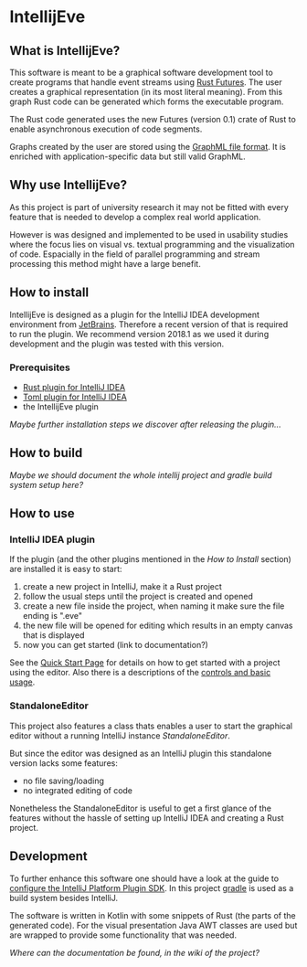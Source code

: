 IntellijEve
===========

What is IntellijEve?
--------------------
This software is meant to be a graphical software development tool to 
create programs that handle event streams using 
[Rust Futures](https://github.com/rust-lang-nursery/futures-rs).
The user creates a graphical representation (in its most literal meaning).
From this graph Rust code can be generated which forms the executable 
program.

The Rust code generated uses the new Futures (version 0.1) crate of Rust to 
enable asynchronous execution of code segments.

Graphs created by the user are stored using the 
[GraphML file format](http://graphml.graphdrawing.org/).
It is enriched with application-specific data but still valid GraphML.


Why use IntellijEve?
--------------------
As this project is part of university research it may not be fitted with 
every feature that is needed to develop a complex real world application.

However is was designed and implemented to be used in usability studies 
where the focus lies on visual vs. textual programming and the 
visualization of code.
Espacially in the field of parallel programming and stream processing 
this method might have a large benefit.


How to install
---------------

IntellijEve is designed as a plugin for the IntelliJ IDEA development 
environment from [JetBrains](https://www.jetbrains.com/).
Therefore a recent version of that is required to run the plugin.
We recommend version 2018.1 as we used it during development and the 
plugin was tested with this version.

### Prerequisites
* [Rust plugin for IntelliJ IDEA](https://intellij-rust.github.io/)
* [Toml plugin for IntelliJ IDEA](https://plugins.jetbrains.com/plugin/8195-toml)
* the IntellijEve plugin

*Maybe further installation steps we discover after releasing the plugin...*


How to build
------------
*Maybe we should document the whole intellij project and gradle build 
system setup here?*


How to use
----------

### IntelliJ IDEA plugin

If the plugin (and the other plugins mentioned in the *How to Install* 
section) are installed it is easy to start:
1. create a new project in IntelliJ, make it a Rust project
2. follow the usual steps until the project is created and opened
3. create a new file inside the project, when naming it make sure the 
file ending is ".eve"
4. the new file will be opened for editing which results in an empty canvas
that is displayed
5. now you can get started (link to documentation?)

See the [Quick Start Page](https://gitlab.tubit.tu-berlin.de/EVEaMCP/IntellijEve/wikis/quick-start) 
for details on how to get started with a project using the editor.
Also there is a descriptions of the [controls and basic usage](https://gitlab.tubit.tu-berlin.de/EVEaMCP/IntellijEve/wikis/controls).


### StandaloneEditor

This project also features a class thats enables a user to start the 
graphical editor without a running IntelliJ instance *StandaloneEditor*.

But since the editor was designed as an IntelliJ plugin this standalone 
version lacks some features:

* no file saving/loading
* no integrated editing of code

Nonetheless the StandaloneEditor is useful to get a first glance of the 
features without the hassle of setting up IntelliJ IDEA and creating a 
Rust project.


Development
-----------

To further enhance this software one should have a look at the guide to 
[configure the IntelliJ Platform Plugin SDK](http://www.jetbrains.org/intellij/sdk/docs/welcome.html).
In this project [gradle](https://gradle.org/) is used as a build system 
besides IntelliJ.

The software is written in Kotlin with some snippets of Rust (the parts 
of the generated code).
For the visual presentation Java AWT classes are used but are wrapped to 
provide some functionality that was needed.

*Where can the documentation be found, in the wiki of the project?*
